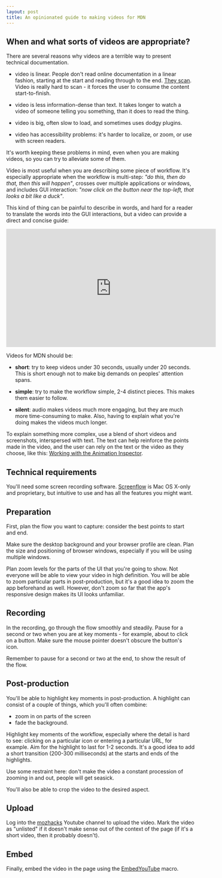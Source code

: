 ```yaml
---
layout: post
title: An opinionated guide to making videos for MDN
---
```


## When and what sorts of videos are appropriate?

There are several reasons why videos are a terrible way to present technical documentation.

* video is linear. People don't read online documentation in a linear fashion, starting at the start and reading through to the end. [They scan](http://www.sensible.com/chapter.html). Video is really hard to scan - it forces the user to consume the content start-to-finish.

* video is less information-dense than text. It takes longer to watch a video of someone telling you something, than it does to read the thing.

* video is big, often slow to load, and sometimes uses dodgy plugins.

* video has accessibility problems: it's harder to localize, or zoom, or use with screen readers.

It's worth keeping these problems in mind, even when you are making videos, so you can try to alleviate some of them.

<!--more-->

Video is most useful when you are describing some piece of workflow. It's especially appropriate when the workflow is multi-step: *"do this, then do that, then this will happen"*, crosses over multiple applications or windows, and includes GUI interaction: *"now click on the button near the top-left, that looks a bit like a duck"*.

This kind of thing can be painful to describe in words, and hard for a reader to translate the words into the GUI interactions, but a video can provide a direct and concise guide:

<iframe width="560" height="315" src="https://www.youtube.com/embed/HMozipAjrYA" frameborder="0" allowfullscreen></iframe>

Videos for MDN should be:

* **short**: try to keep videos under 30 seconds, usually under 20 seconds. This is short enough not to make big demands on peoples' attention spans.

* **simple**: try to make the workflow simple, 2-4 distinct pieces. This makes them easier to follow.

* **silent**: audio makes videos much more engaging, but they are much more time-consuming to make. Also, having to explain what you're doing makes the videos much longer.

To explain something more complex, use a blend of short videos and screenshots, interspersed with text. The text can help reinforce the points made in the video, and the user can rely on the text or the video as they choose, like this: [Working with the Animation Inspector](https://developer.mozilla.org/en-US/docs/Tools/Page_Inspector/How_to/Work_with_animations#Animation_inspector).

## Technical requirements

You'll need some screen recording software. [Screenflow](http://www.telestream.net/screenflow/overview.htm) is Mac OS X-only and proprietary, but intuitive to use and has all the features you might want.

## Preparation

First, plan the flow you want to capture: consider the best points to start and end.

Make sure the desktop background and your browser profile are clean. Plan the size and positioning of browser windows, especially if you will be using multiple windows.

Plan zoom levels for the parts of the UI that you're going to show. Not everyone will be able to view your video in high definition. You will be able to zoom particular parts in post-production, but it's a good idea to zoom the app beforehand as well. However, don't zoom so far that the app's responsive design makes its UI looks unfamiliar.

## Recording

In the recording, go through the flow smoothly and steadily. Pause for a second or two when you are at key moments - for example, about to click on a button. Make sure the mouse pointer doesn't obscure the button's icon.

Remember to pause for a second or two at the end, to show the result of the flow.

## Post-production

You'll be able to highlight key moments in post-production. A highlight can consist of a couple of things, which you'll often combine:

* zoom in on parts of the screen
* fade the background.

Highlight key moments of the workflow, especially where the detail is hard to see: clicking on a particular icon or entering a particular URL, for example. Aim for the highlight to last for 1-2 seconds. It's a good idea to add a short transition (200-300 milliseconds) at the starts and ends of the highlights.

Use some restraint here: don't make the video a constant procession of zooming in and out, people will get seasick.

You'll also be able to crop the video to the desired aspect.

## Upload

Log into the [mozhacks](https://www.youtube.com/user/mozhacks/videos) Youtube channel to upload the video. Mark the video as "unlisted" if it doesn't make sense out of the context of the page (if it's a short video, then it probably doesn't).

## Embed

Finally, embed the video in the page using the [EmbedYouTube](https://github.com/mozilla/kumascript/blob/master/macros/EmbedYouTube.ejs) macro.
